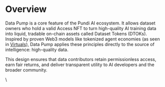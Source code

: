 # Overview

Data Pump is a core feature of the Pundi AI ecosystem. It allows dataset owners who hold a valid Access NFT to turn high-quality AI training data into liquid, tradable on-chain assets called Dataset Tokens (DTOKs). Inspired by proven Web3 models like tokenized agent economies (as seen in [Virtuals](https://www.virtuals.io)), Data Pump applies these principles directly to the source of intelligence: high-quality data.

This design ensures that data contributors retain permissionless access, earn fair returns, and deliver transparent utility to AI developers and the broader community.

\
